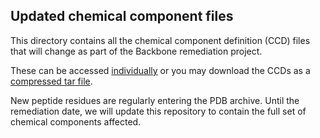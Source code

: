 ## Updated chemical component files

This directory contains all the chemical component definition (CCD) files that will change as part of the Backbone remediation project. 

These can be accessed [individually](ccds) or you may download the CCDs as a [compressed tar file](tars/all-ccds.tar.gz).

New peptide residues are regularly entering the PDB archive. Until the remediation date, we will update this repository to contain the full set of chemical components affected. 
